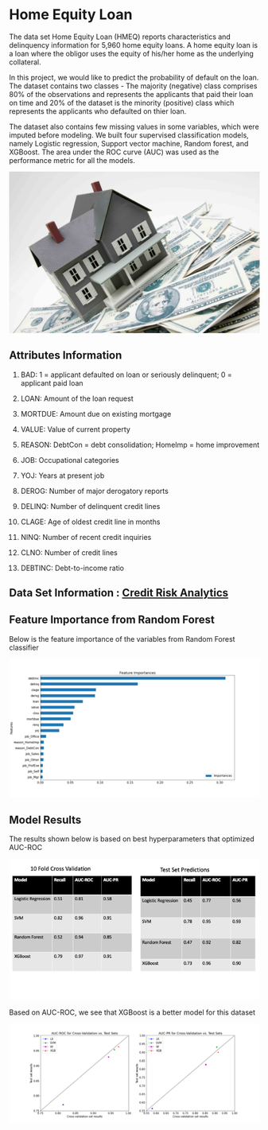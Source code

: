 # Home Equity Loan 

The data set Home Equity Loan (HMEQ) reports characteristics and delinquency information for 5,960 home equity loans. A home equity loan is a loan where the obligor uses the equity of his/her home as the underlying collateral. 

In this project, we would like to predict the probability of default on the loan. The dataset contains two classes - The majority (negative) class comprises 80% of the observations and represents the applicants that paid their loan on time and 20% of the dataset is the minority (positive) class which represents the applicants who defaulted on thier loan.

The dataset also contains few missing values in some variables, which were imputed before modeling.  We built four supervised classification models, namely Logistic regression, Support vector machine, Random forest, and XGBoost. The area under the ROC curve (AUC) was used as the performance metric for all the models. 

![Image](images/img.jpg)

## Attributes Information

1. BAD: 1 = applicant defaulted on loan or seriously delinquent; 0 = applicant paid loan

2. LOAN: Amount of the loan request

3. MORTDUE: Amount due on existing mortgage

4. VALUE: Value of current property

5. REASON: DebtCon = debt consolidation; HomeImp = home improvement

6. JOB: Occupational categories

7. YOJ: Years at present job

8. DEROG: Number of major derogatory reports

9. DELINQ: Number of delinquent credit lines

10. CLAGE: Age of oldest credit line in months

11. NINQ: Number of recent credit inquiries

12. CLNO: Number of credit lines

13. DEBTINC: Debt-to-income ratio

##  Data Set Information :  [Credit Risk Analytics](http://www.creditriskanalytics.net/citation-formats.html)

## Feature Importance from Random Forest

Below is the feature importance of the variables from Random Forest classifier

![Feature Importances](images/imp.png)

## Model Results

The results shown below is based on best hyperparameters that optimized AUC-ROC

![Results](images/results.png)

Based on AUC-ROC, we see that XGBoost is a better model for this dataset

![AUC Results](images/auc.png)



